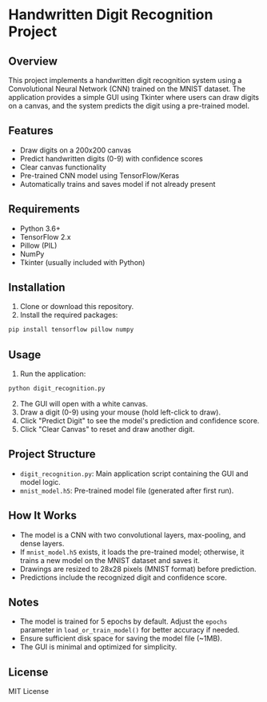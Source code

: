 # Handwritten Digit Recognition Project

## Overview
This project implements a handwritten digit recognition system using a Convolutional Neural Network (CNN) trained on the MNIST dataset. The application provides a simple GUI using Tkinter where users can draw digits on a canvas, and the system predicts the digit using a pre-trained model.

## Features
- Draw digits on a 200x200 canvas
- Predict handwritten digits (0-9) with confidence scores
- Clear canvas functionality
- Pre-trained CNN model using TensorFlow/Keras
- Automatically trains and saves model if not already present

## Requirements
- Python 3.6+
- TensorFlow 2.x
- Pillow (PIL)
- NumPy
- Tkinter (usually included with Python)

## Installation
1. Clone or download this repository.
2. Install the required packages:
```bash
pip install tensorflow pillow numpy
```

## Usage
1. Run the application:
```bash
python digit_recognition.py
```
2. The GUI will open with a white canvas.
3. Draw a digit (0-9) using your mouse (hold left-click to draw).
4. Click "Predict Digit" to see the model's prediction and confidence score.
5. Click "Clear Canvas" to reset and draw another digit.

## Project Structure
- `digit_recognition.py`: Main application script containing the GUI and model logic.
- `mnist_model.h5`: Pre-trained model file (generated after first run).

## How It Works
- The model is a CNN with two convolutional layers, max-pooling, and dense layers.
- If `mnist_model.h5` exists, it loads the pre-trained model; otherwise, it trains a new model on the MNIST dataset and saves it.
- Drawings are resized to 28x28 pixels (MNIST format) before prediction.
- Predictions include the recognized digit and confidence score.

## Notes
- The model is trained for 5 epochs by default. Adjust the `epochs` parameter in `load_or_train_model()` for better accuracy if needed.
- Ensure sufficient disk space for saving the model file (~1MB).
- The GUI is minimal and optimized for simplicity.

 
## License
MIT License

